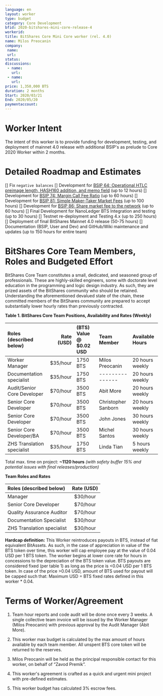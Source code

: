 ```yaml
---
language: en
layout: worker
type: budget
category: Core Development
bfid: 2020-bitshares-mini-core-release-4
workerid: 
title: BitShares Core Mini Core worker (rel. 4.0)
name: Milos Preocanin
company:
 name:
 url:
status: 
discussions:
 - name:
   url: 
 - name: 
   url: 
price: 1,350,000 BTS
duration: 2 months
Start: 2020/03/21
End: 2020/05/20
paymentaccount: 
---
```


Worker Intent
==========

The intent of this worker is to provide funding for development, testing, and deployment of mainnet 4.0 release with additional BSIP's as prelude to Core 2020 Worker within 2 months.


Detailed Roadmap and Estimates
==============================

[] Fix `negative balances`
[] Development for [BSIP 64: Operational HTLC preimage length, HASH160 addition, and memo field](https://github.com/bitshares/bsips/blob/master/bsip-0064.md) (up to 12 hours)
[] Development for [BSIP 74: Margin Call Fee Ratio](https://github.com/bitshares/bsips/blob/master/bsip-0074.md) (up to 60 hours)
[] Development for [BSIP 81: Simple Maker-Taker Market Fees](https://github.com/bitshares/bsips/blob/master/bsip-0081.md) (up to 100 hours)
[] Development for [BSIP 86: Share market fee to the network](https://github.com/bitshares/bsips/blob/master/bsip-0086.md) (up to 60 hours)
[] Final Development for NanoLedger BTS Integration and testing (up to 30 hours)
[] Testnet re-deployment and Testing 4.x (up to 250 hours)
[] Deployment of final BitShares Mainnet 4.0 release (50-75 hours)
[] Documentation (BSIP, User and Dev) and GitHub/Wiki maintenance and updates (up to 150 hours for entire team)


BitShares Core Team Members, Roles and Budgeted Effort
======================================================
BitShares Core Team constitutes a small, dedicated, and seasoned group of professionals.  These are highly-skilled engineers, some with doctorate level education in the programming and logic design industry.  As such, they are prized assets of the BitShares community who should be retained.   Understanding the aforementioned devalued state of the chain, these committed members of the BitShares community are prepared to accept substantially lower hourly rates than previously contracted.  


 **Table 1. BitShares Core Team Positions, Availability and Rates (Weekly)**

| Roles (described below)           | Rate (USD)| (BTS) Value @ $0.02 USD | Team Member             | Available Hours   |
|:--------------------------------- | ---------:|:----------------------- |:----------------------- |:----------------- |
| Worker Manager                    | $35/hour  | 1750 BTS                | Milos Preocanin         | 20 hours weekly   |
| Documentation specialist          | $35/hour  | 1750 BTS                | ---------------         | 20 hours weekly   |
| Audit/Senior Core Developer       | $70/hour  | 3500 BTS                | Abit More               | 20 hours weekly   |
| Senior Core Developer             | $70/hour  | 3500 BTS                | Christopher Sanborn     | 20 hours weekly   |
| Senior Core Developer             | $70/hour  | 3500 BTS                | John Jones              | 30 hours weekly   |
| Senior Core Developer/BA          | $70/hour  | 3500 BTS                | Michel Santos           | 30 hours weekly   |
| ZHS Translation specialist        | $35/hour  | 1750 BTS                | Linda Tian              |  5 hours weekly   |

Total max. time on project: **~1120 hours** *(with safety buffer 15% and potential issues with final releases/production)*

**Team Roles and Rates**

| Roles (described below)         | Rate (USD) | 
|:------------------------------- | :---------:|
| Manager                         |  $30/hour  | 
| Senior Core Developer           |  $70/hour  | 
| Quality Assurance Auditor       |  $70/hour  | 
| Documentation Specialist        |  $30/hour  | 
| ZHS Translation specialist      |  $30/hour  |


**Hardcap definition:**
This Worker reintroduces payouts in BTS, instead of fiat equivalent BitAssets. As such, in the case of appreciation in value of the BTS token over time, this worker will cap employee pay at the value of 0.04 USD per 1 BTS token. The worker begins at lower core rate for hours in concessions to the depreciation of the BTS token value.  BTS payouts are considered fixed (per table 1) as long as the price is <0.04 USD per 1 BTS token. In case of the price >0.04 USD, amount of BTS used for payout will be capped such that:  Maximum USD = BTS fixed rates defined in this worker * 0.04.  

Terms of Worker/Agreement
==================

1) Team hour reports and code audit will be done once every 3 weeks. A single collective team invoice will be issued by the Worker Manager (Milos Preocanin) with previous approval by the Audit Manager (Abit More).

2) This worker max budget is calculated by the max amount of hours available by each team member. All unspent BTS core token will be returned to the reserves.

3) Milos Preocanin will be held as the principal responsible contact for this worker, on behalf of “Zavod Premik”.

4) This worker's agreement is crafted as a quick and urgent mini project with pre-defined estimates.

5) This worker budget has calculated 3% escrow fees.
